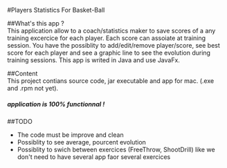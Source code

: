 #Players Statistics For Basket-Ball
   
##What's this app ?   
This application allow to a coach/statistics maker to save scores of a any training excercice for each player. Each score can assoiate at training session. You have the possiblity to add/edit/remove player/score, see best score for each player and see a graphic line to see the evolution during training sessions. This app is writed in Java and use JavaFx.   
 
##Content   
This project contians source code, jar executable and app for mac. (.exe and .rpm not yet).   
#####  application is 100% functionnal ! 
  
##TODO
- The code must be improve and clean 
- Possiblity to see average, pourcent evolution
- Possiblity to swich between exercices (FreeThrow, ShootDrill) like we don't need to have several app faor several exercices